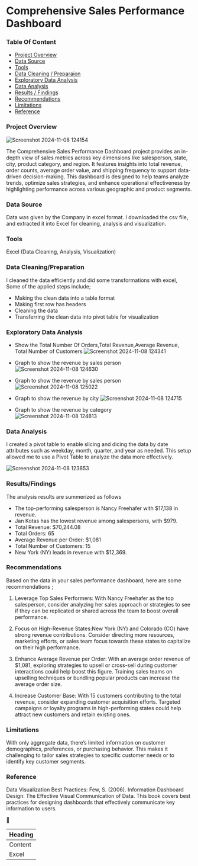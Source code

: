 # Comprehensive Sales Performance Dashboard

### Table Of Content
- [Project Overview](#project-overview)
- [Data Source](#data-source)
- [Tools](#tools)
- [Data Cleaning / Preparaion](#data-cleaning/preparation)
- [Exploratory Data Analysis](#exploratory-data-analysis)
- [Data Analysis](#data-analysis)
- [Results / Findings](#results/findings)
- [Recommendations](#recommendations)
- [Limitations](#limitations)
- [Reference](#reference)
 
 


### Project Overview
![Screenshot 2024-11-08 124154](https://github.com/user-attachments/assets/9bb10fc5-38e1-4e1d-8389-f594784036e8)


The Comprehensive Sales Performance Dashboard project provides an in-depth view of sales metrics across key dimensions like salesperson, state, city, product category, and region. It features insights into total revenue, order counts, average order value, and shipping frequency to support data-driven decision-making. This dashboard is designed to help teams analyze trends, optimize sales strategies, and enhance operational effectiveness by highlighting performance across various geographic and product segments.

### Data Source

Data was given by the Company in excel format. I downloaded the csv file, and extracted it into Excel for cleaning, analysis and visualization.

### Tools

Excel (Data Cleaning, Analysis, Visualization)

### Data Cleaning/Preparation

I cleaned the data efficiently and did some transformations with excel, Some of the applied steps include;
- Making the clean data into a table format
- Making first row has headers
- Cleaning the data
- Transferring the clean data into pivot table for visualization

### Exploratory Data Analysis

- Show the Total Number Of Orders,Total Revenue,Average Revenue, Total Number of Customers
  ![Screenshot 2024-11-08 124341](https://github.com/user-attachments/assets/84163b58-1a65-4959-90db-8a1d146da73e)

- Graph to show the revenue by sales person
![Screenshot 2024-11-08 124630](https://github.com/user-attachments/assets/f1178d9f-6c9a-4101-b416-52578ce1a57e)

  
- Graph to show the revenue by sales person
![Screenshot 2024-11-08 125022](https://github.com/user-attachments/assets/63247be0-5cfe-434a-82ca-cb544a2a62ab)

  
- Graph to show the revenue by city
![Screenshot 2024-11-08 124715](https://github.com/user-attachments/assets/fd04188b-2cc7-4062-8fd1-33bfd2364b2f)

  
- Graph to show the revenue by category
![Screenshot 2024-11-08 124813](https://github.com/user-attachments/assets/02e1df2a-54f5-458e-80fb-023e4da359a1)


### Data Analysis

I created a pivot table to enable slicing and dicing the data by date attributes such as weekday, month, quarter, and year as needed. This setup allowed me to use a Pivot Table to analyze the data more effectively.

![Screenshot 2024-11-08 123853](https://github.com/user-attachments/assets/23629d27-0ab8-4708-895b-73f63ad3f4ba)

### Results/Findings

The analysis results are summerized as follows

- The top-performing salesperson is Nancy Freehafer with $17,138 in revenue.
- Jan Kotas has the lowest revenue among salespersons, with $979.
- Total Revenue: $70,244.08
- Total Orders: 65
- Average Revenue per Order: $1,081
- Total Number of Customers: 15
- New York (NY) leads in revenue with $12,369.

### Recommendations

Based on the data in your sales performance dashboard, here are some recommendations ;

1. Leverage Top Sales Performers: With Nancy Freehafer as the top salesperson, consider analyzing her sales approach or strategies to see if they can be replicated or shared across the team to boost overall performance.

2. Focus on High-Revenue States:New York (NY) and Colorado (CO) have strong revenue contributions. Consider directing more resources, marketing efforts, or sales team focus towards these states to capitalize on their high performance.

3. Enhance Average Revenue per Order: With an average order revenue of $1,081, exploring strategies to upsell or cross-sell during customer interactions could help boost this figure. Training sales teams on upselling techniques or bundling popular products can increase the average order size.

4. Increase Customer Base: With 15 customers contributing to the total revenue, consider expanding customer acquisition efforts. Targeted campaigns or loyalty programs in high-performing states could help attract new customers and retain existing ones.

### Limitations

With only aggregate data, there’s limited information on customer demographics, preferences, or purchasing behavior. This makes it challenging to tailor sales strategies to specific customer needs or to identify key customer segments.

### Reference

Data Visualization Best Practices: Few, S. (2006). Information Dashboard Design: The Effective Visual Communication of Data. This book covers best practices for designing dashboards that effectively communicate key information to users.

🙂

|Heading|
|-------|
|Content|
|Excel|





